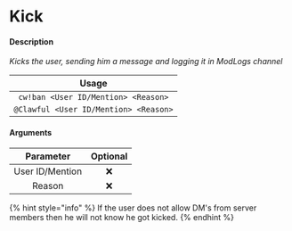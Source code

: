 # Kick

#### Description

_Kicks the user, sending him a message and logging it in ModLogs channel_

| Usage |
| :---: |
| `cw!ban <User ID/Mention> <Reason>` |
| `@Clawful <User ID/Mention> <Reason>` |

#### Arguments

| Parameter | Optional |
| :---: | :---: |
| User ID/Mention | ❌ |
| Reason | ❌ |

{% hint style="info" %}
If the user does not allow DM's from server members then he will not know he got kicked.
{% endhint %}


